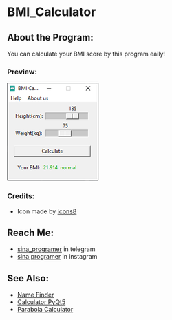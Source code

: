 # BMI_Calculator

## About the Program:
You can calculate your BMI score by this program eaily!

### Preview:
![preview](/Files/preview.png)

### Credits:
- Icon made by [icons8](https://icons8.com/)

## Reach Me:
- [sina_programer](https://t.me/sina_programer) in telegram
- [sina.programer](https://www.instagram.com/sina.programer) in instagram

## See Also:
- [Name Finder](https://github.com/sina-programer/Name_Finder)
- [Calculator PyQt5](https://github.com/sina-programer/Calculator_PyQt5)
- [Parabola Calculator](https://github.com/sina-programer/Parabola_Calculator)
